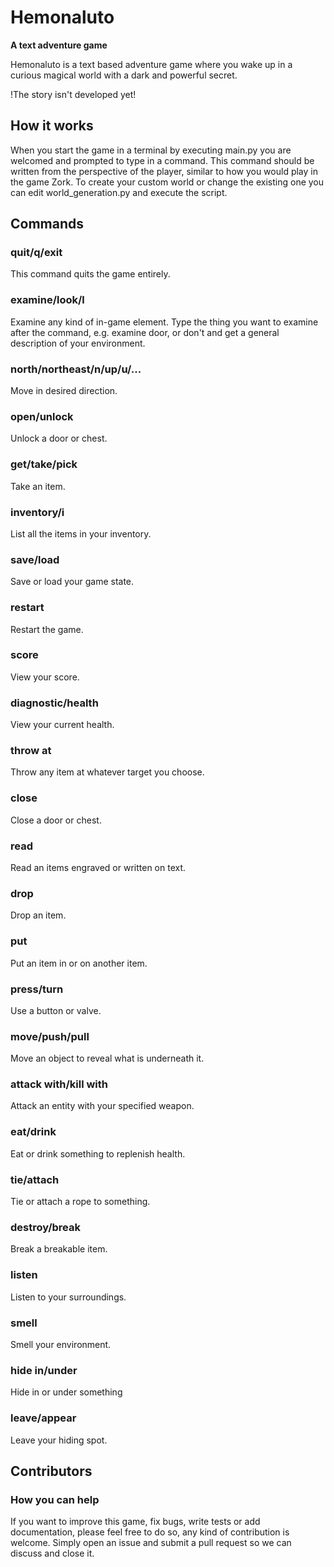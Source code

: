 # Hemonaluto
**A text adventure game**

Hemonaluto is a text based adventure game where you wake up in a curious magical world with a dark and powerful secret.

!The story isn't developed yet!

## How it works
When you start the game in a terminal by executing main.py you are welcomed and prompted to type in a command. This command should be written from the perspective of the player, similar to how you would play in the game Zork. To create your custom world or change the existing one you can edit world_generation.py and execute the script.

## Commands
### quit/q/exit
This command quits the game entirely.
### examine/look/l
Examine any kind of in-game element. Type the thing you want to examine after the command, e.g. examine door, or don't and get a general description of your environment.
### north/northeast/n/up/u/...
Move in desired direction.
### open/unlock
Unlock a door or chest.
### get/take/pick
Take an item.
### inventory/i
List all the items in your inventory.
### save/load
Save or load your game state.
### restart
Restart the game.
### score
View your score.
### diagnostic/health
View your current health.
### throw at
Throw any item at whatever target you choose.
### close
Close a door or chest.
### read
Read an items engraved or written on text.
### drop
Drop an item.
### put
Put an item in or on another item.
### press/turn
Use a button or valve.
### move/push/pull
Move an object to reveal what is underneath it.
### attack with/kill with
Attack an entity with your specified weapon.
### eat/drink
Eat or drink something to replenish health.
### tie/attach
Tie or attach a rope to something.
### destroy/break
Break a breakable item.
### listen
Listen to your surroundings.
### smell
Smell your environment.
### hide in/under
Hide in or under something
### leave/appear
Leave your hiding spot.

## Contributors
### How you can help
If you want to improve this game, fix bugs, write tests or add documentation, please feel free to do so, any kind of contribution is welcome. Simply open an issue and submit a pull request so we can discuss and close it.
